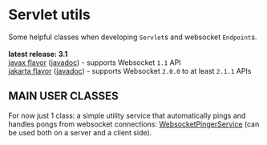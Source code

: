 # Servlet utils

Some helpful classes when developing `Servlet`s and websocket `Endpoint`s.<br/>
<br/>
**latest release: 3.1**<br/>
[javax flavor](https://search.maven.org/artifact/pl.morgwai.base/servlet-utils/3.1-javax/jar)
([javadoc](https://javadoc.io/doc/pl.morgwai.base/servlet-utils/3.1-javax)) - supports Websocket `1.1` API<br/>
[jakarta flavor](https://search.maven.org/artifact/pl.morgwai.base/servlet-utils/3.1-jakarta/jar)
([javadoc](https://javadoc.io/doc/pl.morgwai.base/servlet-utils/3.1-jakarta)) - supports Websocket `2.0.0` to at least `2.1.1` APIs


## MAIN USER CLASSES

For now just 1 class: a simple utility service that automatically pings and handles pongs from websocket connections: [WebsocketPingerService](src/main/java/pl/morgwai/base/servlet/utils/WebsocketPingerService.java) (can be used both on a server and a client side).
